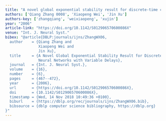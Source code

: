 ```yaml
---
title: "A novel global exponential stability result for discrete-time cellular neural networks with variable delays"
authors: ['Qiang Zhang 0008', 'Xiaopeng Wei', 'Jin Xu']
authors-key: ['zhangqiang', 'weixiaopeng', 'xujin']
year: "2006"
article-link: "https://doi.org/10.1142/S012906570600086X"
venue: "Int. J. Neural Syst."
bibex: "@article{DBLP:journals/ijns/ZhangWX06,
  author    = {Qiang Zhang and
               Xiaopeng Wei and
               Jin Xu},
  title     = {A Novel Global Exponential Stability Result for Discrete-time Cellular
               Neural Networks with Variable Delays},
  journal   = {Int. J. Neural Syst.},
  volume    = {16},
  number    = {6},
  pages     = {467--472},
  year      = {2006},
  url       = {https://doi.org/10.1142/S012906570600086X},
  doi       = {10.1142/S012906570600086X},
  timestamp = {Wed, 14 Nov 2018 10:49:36 +0100},
  biburl    = {https://dblp.org/rec/journals/ijns/ZhangWX06.bib},
  bibsource = {dblp computer science bibliography, https://dblp.org}
}"
---
```

